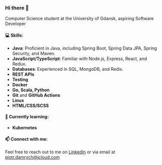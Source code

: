 ### Hi there 👋 
Computer Science student at the University of Gdansk, aspiring Software Developer

#### 💻 Skills:
- **Java**: Proficient in Java, including Spring Boot, Spring Data JPA, Spring Security, and Maven.
- **JavaScript/TypeScript**: Familiar with Node.js, Express, React, and Redux.
- **Databases**: Experienced in SQL, MongoDB, and Redis.
- **REST APIs**
- **Testing**
- **Docker**
- **Go, Scala, Python**
- **Git** and **GitHub Actions**
- **Linux**
- **HTML/CSS/SCSS**

#### 🌱 Currently learning:
- **Kubernetes**

#### 📫 Connect with me:
Feel free to reach out to me on [LinkedIn](https://www.linkedin.com/in/piotr-damrych-146a1421a/) or via email at piotr.damrych@icloud.com

<!--
**piotrd22/piotrd22** is a ✨ _special_ ✨ repository because its `README.md` (this file) appears on your GitHub profile.

Here are some ideas to get you started:

- 🔭 I’m currently working on ...
- 🌱 I’m currently learning ...
- 👯 I’m looking to collaborate on ...
- 🤔 I’m looking for help with ...
- 💬 Ask me about ...
- 📫 How to reach me: ...
- 😄 Pronouns: ...
- ⚡ Fun fact: ...
-->

